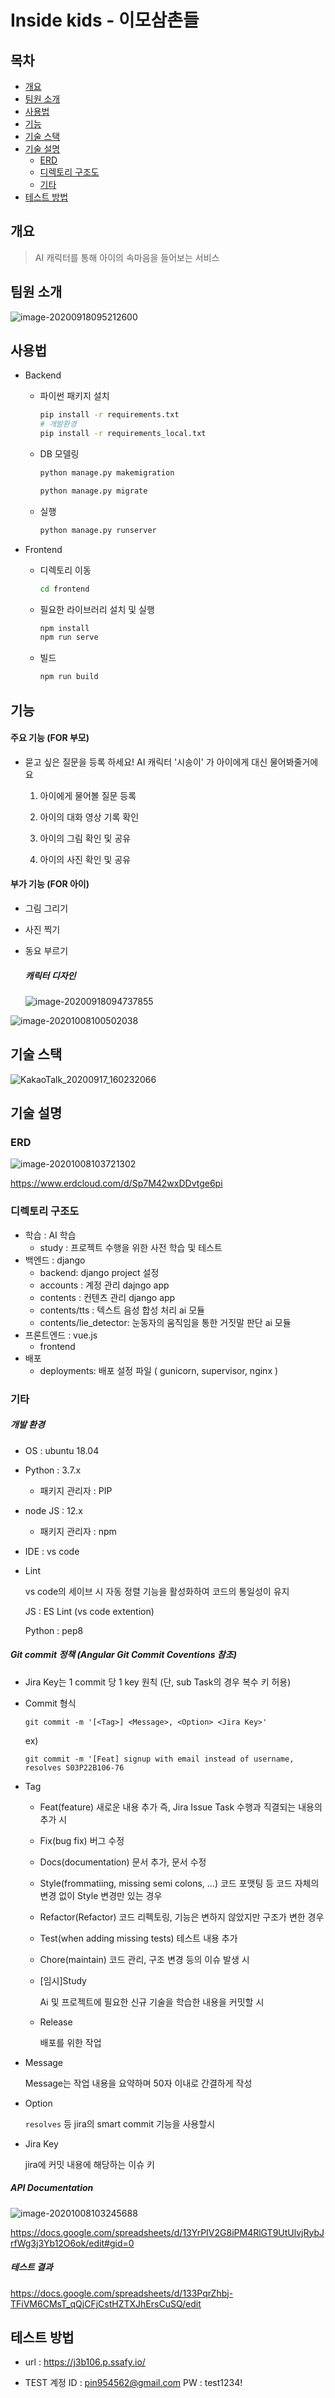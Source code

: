 # Inside kids - 이모삼촌들

## 목차
- [개요](#개요)
- [팀원 소개](#팀원-소개)
- [사용법](#사용법)
- [기능](#기능)
- [기술 스택](#기술-스택)
- [기술 설명](#기술-설명)
	- [ERD](#erd)
	- [디렉토리 구조도](#디렉토리-구조도)
	- [기타](#기타)
- [테스트 방법](#테스트-방법)


## 개요
> AI 캐릭터를 통해 아이의 속마음을 들어보는 서비스 



## 팀원 소개

![image-20200918095212600](README.assets/image-20200918095212600.png)

## 사용법

- Backend

  - 파이썬 패키지 설치

    ```bash
    pip install -r requirements.txt
    # 개발환경
    pip install -r requirements_local.txt
    ```

  - DB 모델링

    ```bash
    python manage.py makemigration
    
    python manage.py migrate
    ```

  - 실행

    ```bash
    python manage.py runserver
    ```

- Frontend

  - 디렉토리 이동

    ```bash
    cd frontend
    ```

  - 필요한 라이브러리 설치 및 실행

    ```bash
    npm install
    npm run serve
    ```

  - 빌드

    ```bash
    npm run build
    ```

    

## 기능

#### 주요 기능 (FOR 부모)

- 묻고 싶은 질문을 등록 하세요!  AI 캐릭터 '시송이' 가 아이에게 대신 물어봐줄거에요
  
  1. 아이에게 물어볼 질문 등록
  
  2. 아이의 대화 영상 기록 확인
  
  3. 아이의 그림 확인 및 공유
  
  4. 아이의 사진 확인 및 공유
  
     

#### 부가 기능 (FOR 아이)

- 그림 그리기

- 사진 찍기

- 동요 부르기

  ##### 캐릭터 디자인

  ![image-20200918094737855](README.assets/image-20200918094737855.png)

![image-20201008100502038](README.assets/image-20201008100502038.png)





## 기술 스택
![KakaoTalk_20200917_160232066](README.assets/KakaoTalk_20200917_160232066.png)



## 기술 설명

### ERD

![image-20201008103721302](README.assets/image-20201008103721302.png)

https://www.erdcloud.com/d/Sp7M42wxDDvtge6pi




### 디렉토리 구조도

- 학습 : AI 학습
  - study : 프로젝트 수행을 위한 사전 학습 및 테스트
- 백엔드 : django
  - backend: django project 설정
  - accounts : 계정 관리 dajngo app
  - contents : 컨텐츠 관리 django app
  - contents/tts : 텍스트 음성 합성 처리 ai 모듈
  - contents/lie_detector: 눈동자의 움직임을 통한 거짓말 판단 ai  모듈
- 프론트엔드 : vue.js
  - frontend
- 배포
  - deployments: 배포 설정 파일 ( gunicorn, supervisor, nginx )



### 기타
##### 개발 환경

- OS : ubuntu 18.04

- Python : 3.7.x

  - 패키지 관리자 : PIP

- node JS :  12.x

  - 패키지 관리자 : npm

- IDE : vs code

- Lint

  vs code의 세이브 시 자동 정렬 기능을 활성화하여 코드의 통일성이 유지

  JS : ES Lint (vs code extention)

  Python : pep8
  
  


##### Git commit 정책 (Angular Git Commit Coventions 참조)

- Jira Key는 1 commit 당 1 key 원칙 (단, sub Task의 경우 복수 키 허용)
  
- Commit 형식

  `git commit -m '[<Tag>] <Message>, <Option> <Jira Key>'`

  ex) 

  `git commit -m '[Feat] signup with email instead of username, resolves S03P22B106-76`
  
- Tag

  - Feat(feature)
    새로운 내용 추가 즉, Jira Issue Task 수행과 직결되는 내용의 추가 시

  - Fix(bug fix)
    버그 수정

  - Docs(documentation)
    문서 추가, 문서 수정

  - Style(frommatiing, missing semi colons, ...)
    코드 포맷팅 등 코드 자체의 변경 없이 Style 변경만 있는 경우

  - Refactor(Refactor)
    코드 리펙토링, 기능은 변하지 않았지만 구조가 변한 경우

  - Test(when adding missing tests)
    테스트 내용 추가

  - Chore(maintain)
    코드 관리, 구조 변경 등의 이슈 발생 시

  - [임시]Study

    Ai 및 프로젝트에 필요한 신규 기술을 학습한 내용을 커밋할 시
    
  - Release

    배포를 위한 작업

- Message

  Message는 작업 내용을 요약하며 50자 이내로 간결하게 작성

- Option

  `resolves` 등 jira의 smart commit 기능을 사용할시

- Jira Key

  jira에 커밋 내용에 해당하는 이슈 키



##### API Documentation

![image-20201008103245688](README.assets/image-20201008103245688.png)

https://docs.google.com/spreadsheets/d/13YrPIV2G8iPM4RlGT9UtUlvjRybJrfWg3j3Yb12O6ok/edit#gid=0



##### 테스트 결과

https://docs.google.com/spreadsheets/d/133PqrZhbj-TFiVM6CMsT_qQjCFjCstHZTXJhErsCuSQ/edit




## 테스트 방법
- url : https://j3b106.p.ssafy.io/

- TEST 계정
ID : pin954562@gmail.com
    PW : test1234!

